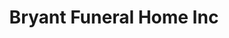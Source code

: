 ---
title: "Bryant Funeral Home Inc"
url: /alliance/bryant-funeral-home-inc/
shop: funeral directors
---